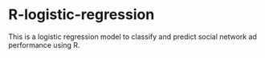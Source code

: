 # R-logistic-regression
This is a logistic regression model to classify and predict social network ad performance using R.

